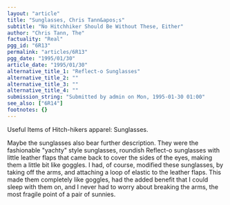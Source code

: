 ```yaml
---
layout: "article"
title: "Sunglasses, Chris Tann&apos;s"
subtitle: "No Hitchhiker Should Be Without These, Either"
author: "Chris Tann, The"
factuality: "Real"
pgg_id: "6R13"
permalink: "articles/6R13"
pgg_date: "1995/01/30"
article_date: "1995/01/30"
alternative_title_1: "Reflect-o Sunglasses"
alternative_title_2: ""
alternative_title_3: ""
alternative_title_4: ""
submission_string: "Submitted by admin on Mon, 1995-01-30 01:00"
see_also: ["6R14"]
footnotes: {}
---
```

<div>
<p>Useful Items of Hitch-hikers apparel: Sunglasses.</p>
<p>Maybe the sunglasses also bear further description. They were the fashionable "yachty" style sunglasses, roundish Reflect-o sunglasses with little leather flaps that came back to cover the sides of the eyes, making them a little bit like goggles. I had, of course, modified these sunglasses, by taking off the arms, and attaching a loop of elastic to the leather flaps. This made them completely like goggles, had the added benefit that I could sleep with them on, and I never had to worry about breaking the arms, the most fragile point of a pair of sunnies.</p>
</div>
